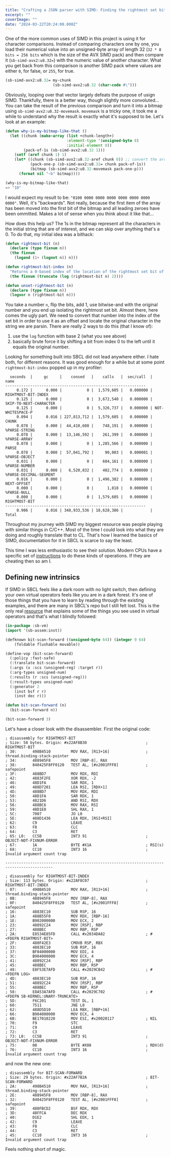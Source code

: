 ```yaml
---
title: "Crafting a JSON parser with SIMD: Finding the rightmost set bit"
excerpt: ""
coverImage: ""
date: "2024-03-22T20:24:00.000Z"
---
```


One of the more common uses of SIMD in this project is using it for character comparisons. Instead of comparing characters one by one, you load their numerical value into an unsigned-byte array of length 32 (`32 * 8 bits = 256 bits` which is the size of the AVX SIMD pack) and then compare it (`sb-simd-avx2:u8.32=`) with the numeric value of another character. What you get back from this comparison is another SIMD pack where values are either `0`, for false, or `255`, for true.

```lisp
(sb-simd-avx2:u8.32= my-chunk
                     (sb-simd-avx2:u8.32 (char-code #\")))
```

Obviously, looping over that vector largely defeats the purpose of usign SIMD. Thankfully, there is a better way, though slightly more convoluted... You can take the result of the previous comparison and turn it into a bitmap using `sb-simd-avx2:u8.32-movemask`. `movemask` is a tricky one, it took me a while to understand why the result is exactly what it's supposed to be. Let's look at an example:

```lisp
(defun why-is-my-bitmap-like-that ()
  (let ((chunk (make-array (list +chunk-length+)
                           :element-type '(unsigned-byte 8)
                           :initial-element 0))
        (pack-of-1s (sb-simd-avx2:u8.32 1)))
    (setf (aref chunk 1) 1)
    (let* ((chunk (sb-simd-avx2:u8.32-aref chunk 0)) ;; convert the array to a SIMD pack
           (pack-one-p (sb-simd-avx2:u8.32= chunk pack-of-1s))
           (bitmap (sb-simd-avx2:u8.32-movemask pack-one-p)))
      (format nil "~b" bitmap))))

(why-is-my-bitmap-like-that)
=> "10"
```

I would expect my result to be: `"0100 0000 0000 0000 0000 0000 0000 0000"`. Well, it's "backwards". Not really, because the first item of the array has been moved into the first bit of the bitmap and all leading zeroes have been ommitted. Makes a lot of sense when you think about it like that...

How does this help us? The 1s in the bitmap represent all the characters in the initial string that are of interest, and we can skip over anything that's a 0. To do that, my initial idea was a bithack:

```lisp
(defun rightmost-bit (n)
  (declare (type fixnum n))
  (the fixnum
    (logand (1+ (lognot n)) n)))

(defun rightmost-bit-index (n)
  "Returns a 0-based index of the location of the rightmost set bit of `n'."
  (the fixnum (truncate (log (rightmost-bit n) 2))))

(defun unset-rightmost-bit (n)
  (declare (type fixnum n))
  (logxor n (rightmost-bit n)))
```

You take a number `n`, flip the bits, add 1, use bitwise-and with the original number and you end up isolating the rightmost set bit. Almost there, here comes the ugly part. We need to convert that number into the index of the set bit in order to use it as an offset and locate the original character in the string we are parsin. There are really 2 ways to do this (that I know of):
1. use the `log` function with base 2 (what you see above)
2. basically brute force it by shifting a bit from index 0 to the left until it equals the original number.

Looking for something built into SBCL did not lead anywhere either. I hate both, for different reasons. It was good enough for a while but at some point `rightmost-bit-index` popped up in my profiler:

```
  seconds  |     gc     |    consed   |    calls   |  sec/call  |  name
--------------------------------------------------------------
     0.172 |      0.000 |           0 |  1,579,605 |   0.000000 | RIGHTMOST-BIT-INDEX
     0.125 |      0.000 |           0 |  3,672,540 |   0.000000 | SKIP-TO-NEXT-CHARACTER
     0.125 |      0.000 |           0 |  5,326,737 |   0.000000 | NOT-WHITESPACE-P
     0.094 |      0.016 | 227,813,712 |  1,579,605 |   0.000000 | CHUNK
     0.078 |      0.000 |  44,410,608 |    748,191 |   0.000000 | %PARSE-STRING
     0.078 |      0.000 |  13,146,592 |    261,399 |   0.000000 | %PARSE-ARRAY
     0.078 |      0.000 |           0 |  1,285,566 |   0.000000 | PARSE
     0.078 |      0.000 |  57,041,792 |     90,003 |   0.000001 | %PARSE-OBJECT
     0.031 |      0.000 |           0 |    604,161 |   0.000000 | %PARSE-NUMBER
     0.031 |      0.000 |   6,520,832 |    402,774 |   0.000000 | %PARSE-DECIMAL-SEGMENT
     0.016 |      0.000 |           0 |  1,496,382 |   0.000000 | NEXT-OFFSET
     0.000 |      0.000 |           0 |      1,818 |   0.000000 | %PARSE-NULL
     0.000 |      0.000 |           0 |  1,579,605 |   0.000000 | RIGHTMOST-BIT
--------------------------------------------------------------
     0.906 |      0.016 | 348,933,536 | 18,628,386 |            | Total
```

Throughout my journey with SIMD my biggest resource was people playing with similar things in C/C++. Most of the time I could look into what they are doing and roughly translate that to CL. That's how I learned the basics of SIMD, documentation for it in SBCL is scarce to say the least.

This time I was less enthusiastic to see their solution. Modern CPUs have a specific set of [instructions](https://en.wikipedia.org/wiki/X86_Bit_manipulation_instruction_set) to do these kinds of operations. If they are cheating then so am I.

## Defining new intrinsics

If SIMD in SBCL feels like a dark room with no light switch, then defining your own virtual operators feels like you are in a dark forest. It's one of those things that you have to learn by reading through the existing examples, and there are many in SBCL's repo but I still felt lost. This is the only real [resource](https://pvk.ca/Blog/2014/08/16/how-to-define-new-intrinsics-in-sbcl/) that explains some of the things you see used in virtual operators and that's what I blindly followed:

```lisp
(in-package :sb-vm)
(import '(sb-assem:inst))

(defknown bit-scan-forward ((unsigned-byte 64)) (integer 0 64)
    (foldable flushable movable))

(define-vop (bit-scan-forward)
  (:policy :fast-safe)
  (:translate bit-scan-forward)
  (:args (x :scs (unsigned-reg) :target r))
  (:arg-types unsigned-num)
  (:results (r :scs (unsigned-reg)))
  (:result-types unsigned-num)
  (:generator 2
    (inst bsf r r)
    (inst dec r)))

(defun bit-scan-forward (n)
  (bit-scan-forward n))

(bit-scan-forward 3)
```

Let's have a closer look with the disassembler. First the original code:

```
; disassembly for RIGHTMOST-BIT
; Size: 58 bytes. Origin: #x22AF8B30                          ; RIGHTMOST-BIT
; 30:       498B4510         MOV RAX, [R13+16]                ; thread.binding-stack-pointer
; 34:       488945F8         MOV [RBP-8], RAX
; 38:       840425F8FF0120   TEST AL, [#x2001FFF8]            ; safepoint
; 3F:       488BD7           MOV RDX, RDI
; 42:       4883F2FE         XOR RDX, -2
; 46:       48D1FA           SAR RDX, 1
; 49:       488D7201         LEA RSI, [RDX+1]
; 4D:       488BD7           MOV RDX, RDI
; 50:       48D1FA           SAR RDX, 1
; 53:       4821D6           AND RSI, RDX
; 56:       488BC6           MOV RAX, RSI
; 59:       48D1E0           SHL RAX, 1
; 5C:       7007             JO L0
; 5E:       488D1436         LEA RDX, [RSI+RSI]
; 62:       C9               LEAVE
; 63:       F8               CLC
; 64:       C3               RET
; 65: L0:   CC5B             INT3 91                          ; OBJECT-NOT-FIXNUM-ERROR
; 67:       1A               BYTE #X1A                        ; RSI(s)
; 68:       CC10             INT3 16                          ; Invalid argument count trap

-------------------------------------------------------------------------------------------

; disassembly for RIGHTMOST-BIT-INDEX
; Size: 113 bytes. Origin: #x22AF8C07                         ; RIGHTMOST-BIT-INDEX
; 07:       498B4510         MOV RAX, [R13+16]                ; thread.binding-stack-pointer
; 0B:       488945F8         MOV [RBP-8], RAX
; 0F:       840425F8FF0120   TEST AL, [#x2001FFF8]            ; safepoint
; 16:       4883EC10         SUB RSP, 16
; 1A:       488B55F0         MOV RDX, [RBP-16]
; 1E:       B902000000       MOV ECX, 2
; 23:       48892C24         MOV [RSP], RBP
; 27:       488BEC           MOV RBP, RSP
; 2A:       E8534E85FD       CALL #x2034DA82                  ; #<FDEFN RIGHTMOST-BIT>
; 2F:       480F42E3         CMOVB RSP, RBX
; 33:       4883EC10         SUB RSP, 16
; 37:       BF04000000       MOV EDI, 4
; 3C:       B904000000       MOV ECX, 4
; 41:       48892C24         MOV [RSP], RBP
; 45:       488BEC           MOV RBP, RSP
; 48:       E8F53E7AFD       CALL #x2029CB42                  ; #<FDEFN LOG>
; 4D:       4883EC10         SUB RSP, 16
; 51:       48892C24         MOV [RSP], RBP
; 55:       488BEC           MOV RBP, RSP
; 58:       E8A53A7AFD       CALL #x2029C702                  ; #<FDEFN SB-KERNEL:UNARY-TRUNCATE>
; 5D:       F6C201           TEST DL, 1
; 60:       7511             JNE L0
; 62:       488D5D10         LEA RBX, [RBP+16]
; 66:       B904000000       MOV ECX, 4
; 6B:       BE17010220       MOV ESI, #x20020117              ; NIL
; 70:       F9               STC
; 71:       C9               LEAVE
; 72:       C3               RET
; 73: L0:   CC5B             INT3 91                          ; OBJECT-NOT-FIXNUM-ERROR
; 75:       08               BYTE #X08                        ; RDX(d)
; 76:       CC10             INT3 16                          ; Invalid argument count trap
```

and now the new one:

```
; disassembly for BIT-SCAN-FORWARD
; Size: 29 bytes. Origin: #x22AF7B2A                          ; BIT-SCAN-FORWARD
; 2A:       498B4510         MOV RAX, [R13+16]                ; thread.binding-stack-pointer
; 2E:       488945F8         MOV [RBP-8], RAX
; 32:       840425F8FF0120   TEST AL, [#x2001FFF8]            ; safepoint
; 39:       480FBCD2         BSF RDX, RDX
; 3D:       48FFCA           DEC RDX
; 40:       D1E2             SHL EDX, 1
; 42:       C9               LEAVE
; 43:       F8               CLC
; 44:       C3               RET
; 45:       CC10             INT3 16                          ; Invalid argument count trap
```

Feels nothing short of magic.
